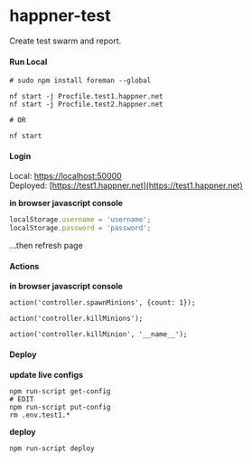 # happner-test

Create test swarm and report.

#### Run Local

```
# sudo npm install foreman --global

nf start -j Procfile.test1.happner.net
nf start -j Procfile.test2.happner.net

# OR

nf start
```


#### Login

Local: [https://localhost:50000](http://localhost:50000)<br/>
Deployed: [https://test1.happner.net](https://test1.happner.net)<br/>

__in browser javascript console__

```javascript
localStorage.username = 'username';
localStorage.password = 'password';
```

...then refresh page

#### Actions

__in browser javascript console__

```
action('controller.spawnMinions', {count: 1});

action('controller.killMinions');

action('controller.killMinion', '__name__');
```


#### Deploy

__update live configs__
```
npm run-script get-config
# EDIT
npm run-script put-config
rm .env.test1.*
```

__deploy__
```
npm run-script deploy
```
